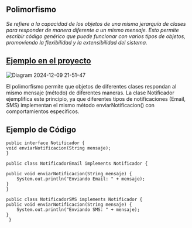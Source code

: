 ## Polimorfismo
_Se refiere a la capacidad de los objetos de una misma jerarquía de
clases para responder de manera diferente a un mismo mensaje. Esto permite
escribir código genérico que puede funcionar con varios tipos de objetos,
promoviendo la flexibilidad y la extensibilidad del sistema._

## [Ejemplo en el proyecto](https://drive.google.com/file/d/15NHUlOJtmb2XdZPlsFhqAkpmp87AWfAW/view?usp=sharing)
![Diagram 2024-12-09 21-51-47](https://github.com/user-attachments/assets/04e490c5-9dc2-4401-8dca-90b217c0cb6d)



El polimorfismo permite que objetos de diferentes clases respondan al mismo mensaje (método) de diferentes maneras.
La clase Notificador ejemplifica este principio, ya que diferentes tipos de notificaciones (Email, SMS) implementan el mismo método enviarNotificacion() con comportamientos específicos.
## Ejemplo de Código
    public interface Notificador {
    void enviarNotificacion(String mensaje);
    }

    public class NotificadorEmail implements Notificador {

    public void enviarNotificacion(String mensaje) {
        System.out.println("Enviando Email: " + mensaje);
    }
    }

    public class NotificadorSMS implements Notificador {
    public void enviarNotificacion(String mensaje) {
        System.out.println("Enviando SMS: " + mensaje);
    }
     }
